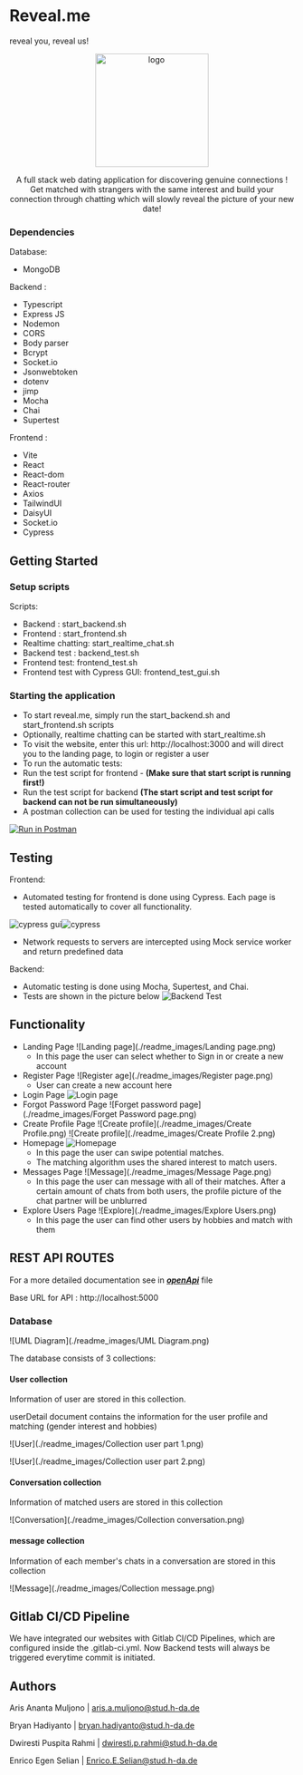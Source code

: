 # Reveal.me
reveal you, reveal us!

<p style="text-align: center;">
<img alt="logo" src="./readme_images/Logo.png" height="200" />
</p>

<p align="center">
A full stack web dating application for discovering genuine connections ! Get matched with strangers with the same
interest and build your connection through chatting which will slowly reveal the picture of your new date!
</p>

### Dependencies

Database:

- MongoDB

Backend :

- Typescript
- Express JS
- Nodemon
- CORS
- Body parser
- Bcrypt
- Socket.io
- Jsonwebtoken
- dotenv
- jimp
- Mocha
- Chai
- Supertest

Frontend :

- Vite
- React
- React-dom
- React-router
- Axios
- TailwindUI
- DaisyUI
- Socket.io
- Cypress

## Getting Started

### Setup scripts

Scripts:

- Backend : start_backend.sh
- Frontend : start_frontend.sh
- Realtime chatting: start_realtime_chat.sh
- Backend test : backend_test.sh
- Frontend test: frontend_test.sh
- Frontend test with Cypress GUI: frontend_test_gui.sh

### Starting the application

- To start reveal.me, simply run the start_backend.sh and start_frontend.sh scripts
- Optionally, realtime chatting can be started with start_realtime.sh
- To visit the website, enter this url: http://localhost:3000 and  will direct you to the landing page, to login or register a user
- To run the automatic tests:
- Run the test script for frontend - **(Make sure that start script is running first!)**
- Run the test script for backend **(The start script and test script for backend can not be run simultaneously)**
- A postman collection can be used for testing the individual api calls

[![Run in Postman](https://run.pstmn.io/button.svg)](https://app.getpostman.com/run-collection/cf4410757371a6823eb0?action=collection%2Fimport)

## Testing

Frontend:

- Automated testing for frontend is done using Cypress. Each page is tested automatically to cover all functionality.

![cypress gui](./readme_images/cypress.png)![cypress](./readme_images/cypressTest.PNG)

- Network requests to servers are intercepted using Mock service worker and return predefined data

Backend:

- Automatic testing is done using Mocha, Supertest, and Chai.
- Tests are shown in the picture below
  ![Backend Test](./readme_images/BackendTest.png)

## Functionality
- Landing Page
![Landing page](./readme_images/Landing page.png)
    - In this page the user can select whether to Sign in or create a new account
- Register Page
![Register age](./readme_images/Register page.png)
    - User can create a new account here
- Login Page
![Login page](./readme_images/LoginPage.png)
- Forgot Password Page
![Forget password page](./readme_images/Forget Password page.png)
- Create Profile Page
![Create profile](./readme_images/Create Profile.png)
![Create profile](./readme_images/Create Profile 2.png)
- Homepage 
![Homepage](./readme_images/Homepage.png)
    - In this page the user can swipe potential matches.
    - The matching algorithm uses the shared interest to match users.
- Messages Page
  ![Message](./readme_images/Message Page.png)
    - In this page the user can message with all of their matches. After a certain amount of chats from both users, the
  profile picture of the chat partner will be unblurred
- Explore Users Page
  ![Explore](./readme_images/Explore Users.png)
    - In this page the user can find other users by hobbies and match with them

## REST API ROUTES

For a more detailed documentation see in **_[openApi]_** file

Base URL for API : http://localhost:5000

[openApi]: https://code.fbi.h-da.de/stdwrahm/reveal.me/-/blob/main/Backend/reveal.me/openApi/openapi.yaml#/

### Database

![UML Diagram](./readme_images/UML Diagram.png)


The database consists of 3 collections:

#### User collection
Information of user are stored in this collection.

userDetail document contains the information for the user profile and matching (gender interest and hobbies)

![User](./readme_images/Collection user part 1.png)

![User](./readme_images/Collection user part 2.png)

#### Conversation collection
Information of matched users are stored in this collection

![Conversation](./readme_images/Collection conversation.png)

#### message collection
Information of each member's chats in a conversation are stored in this collection

![Message](./readme_images/Collection message.png)

## Gitlab CI/CD Pipeline
We have integrated our websites with Gitlab CI/CD Pipelines, which are configured inside the .gitlab-ci.yml. 
Now Backend tests will always be triggered everytime commit is initiated.

## Authors

Aris Ananta Muljono | aris.a.muljono@stud.h-da.de

Bryan Hadiyanto | bryan.hadiyanto@stud.h-da.de

Dwiresti Puspita Rahmi | dwiresti.p.rahmi@stud.h-da.de

Enrico Egen Selian | Enrico.E.Selian@stud.h-da.de

